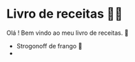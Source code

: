 # Livro de receitas :man_cook:

Olá ! Bem vindo ao meu livro de receitas. :call_me_hand:



- Strogonoff de frango :chicken:
- 

